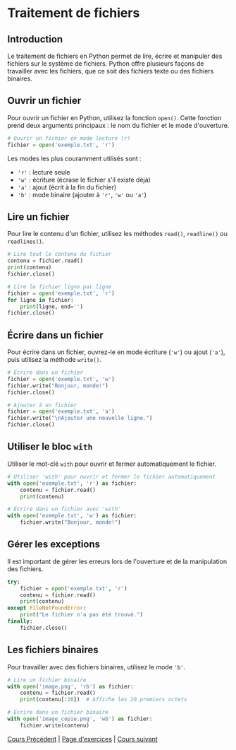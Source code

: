 # Traitement de fichiers

## Introduction

Le traitement de fichiers en Python permet de lire, écrire et manipuler des fichiers sur le système de fichiers. Python offre plusieurs façons de travailler avec les fichiers, que ce soit des fichiers texte ou des fichiers binaires.

## Ouvrir un fichier

Pour ouvrir un fichier en Python, utilisez la fonction `open()`. Cette fonction prend deux arguments principaux : le nom du fichier et le mode d'ouverture.

```python
# Ouvrir un fichier en mode lecture (r)
fichier = open('exemple.txt', 'r')
```

Les modes les plus couramment utilisés sont :
- `'r'` : lecture seule
- `'w'` : écriture (écrase le fichier s'il existe déjà)
- `'a'` : ajout (écrit à la fin du fichier)
- `'b'` : mode binaire (ajouter à `'r'`, `'w'` ou `'a'`)

## Lire un fichier

Pour lire le contenu d'un fichier, utilisez les méthodes `read()`, `readline()` ou `readlines()`.

```python
# Lire tout le contenu du fichier
contenu = fichier.read()
print(contenu)
fichier.close()
```

```python
# Lire le fichier ligne par ligne
fichier = open('exemple.txt', 'r')
for ligne in fichier:
    print(ligne, end='')
fichier.close()
```

## Écrire dans un fichier

Pour écrire dans un fichier, ouvrez-le en mode écriture (`'w'`) ou ajout (`'a'`), puis utilisez la méthode `write()`.

```python
# Écrire dans un fichier
fichier = open('exemple.txt', 'w')
fichier.write("Bonjour, monde!")
fichier.close()
```

```python
# Ajouter à un fichier
fichier = open('exemple.txt', 'a')
fichier.write("\nAjouter une nouvelle ligne.")
fichier.close()
```

## Utiliser le bloc `with`

Utiliser le mot-clé `with` pour ouvrir et fermer automatiquement le fichier.

```python
# Utiliser 'with' pour ouvrir et fermer le fichier automatiquement
with open('exemple.txt', 'r') as fichier:
    contenu = fichier.read()
    print(contenu)
```

```python
# Écrire dans un fichier avec 'with'
with open('exemple.txt', 'w') as fichier:
    fichier.write("Bonjour, monde!")
```

## Gérer les exceptions

Il est important de gérer les erreurs lors de l'ouverture et de la manipulation des fichiers.

```python
try:
    fichier = open('exemple.txt', 'r')
    contenu = fichier.read()
    print(contenu)
except FileNotFoundError:
    print("Le fichier n'a pas été trouvé.")
finally:
    fichier.close()
```

## Les fichiers binaires

Pour travailler avec des fichiers binaires, utilisez le mode `'b'`.

```python
# Lire un fichier binaire
with open('image.png', 'rb') as fichier:
    contenu = fichier.read()
    print(contenu[:20])  # Affiche les 20 premiers octets
```

```python
# Écrire dans un fichier binaire
with open('image_copie.png', 'wb') as fichier:
    fichier.write(contenu)
```

[Cours Précédent](../Cours/14_Gestion%20des%20erreurs%20et%20des%20exceptions.md) | 
[Page d'exercices](../Exercices/Exercices_traitement_fichiers.md) | 
[Cours suivant](../Cours/16_Les%20test%20unitaires.md)
